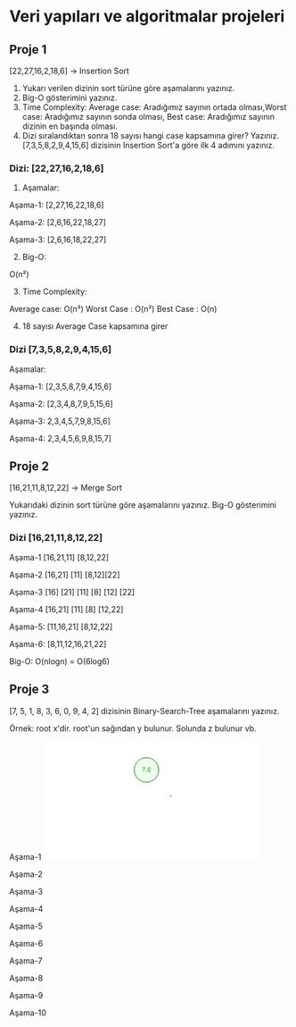 # Veri yapıları ve algoritmalar projeleri

## Proje 1

[22,27,16,2,18,6] -> Insertion Sort
1.	Yukarı verilen dizinin sort türüne göre aşamalarını yazınız.
2.	Big-O gösterimini yazınız.
3.	Time Complexity: Average case: Aradığımız sayının ortada olması,Worst case: Aradığımız sayının sonda olması, Best case: Aradığımız sayının dizinin en başında olması.
4.	Dizi sıralandıktan sonra 18 sayısı hangi case kapsamına girer? Yazınız.
[7,3,5,8,2,9,4,15,6] dizisinin Insertion Sort'a göre ilk 4 adımını yazınız.

### Dizi: [22,27,16,2,18,6] 
1.	Aşamalar:

Aşama-1: [2,27,16,22,18,6] 

Aşama-2: [2,6,16,22,18,27] 

Aşama-3: [2,6,16,18,22,27] 

2.	Big-O:

O(n²)

3.	Time Complexity:

Average case: O(n²)
Worst Case : O(n²)
Best Case : O(n)

4.	18 sayısı Average Case kapsamına girer

### Dizi [7,3,5,8,2,9,4,15,6]

Aşamalar:

Aşama-1: [2,3,5,8,7,9,4,15,6]

Aşama-2: [2,3,4,8,7,9,5,15,6]

Aşama-3: 2,3,4,5,7,9,8,15,6]

Aşama-4: 2,3,4,5,6,9,8,15,7]

## Proje 2
[16,21,11,8,12,22] -> Merge Sort

Yukarıdaki dizinin sort türüne göre aşamalarını yazınız.
Big-O gösterimini yazınız.

### Dizi [16,21,11,8,12,22]

Aşama-1 [16,21,11] [8,12,22]

Aşama-2 [16,21] [11] [8,12][22]

Aşama-3 [16] [21] [11] [8] [12] [22]

Aşama-4 [16,21] [11] [8] [12,22]

Aşama-5: [11,16,21] [8,12,22]

Aşama-6: [8,11,12,16,21,22]

Big-O: O(nlogn) = O(6log6)

## Proje 3
[7, 5, 1, 8, 3, 6, 0, 9, 4, 2] dizisinin Binary-Search-Tree aşamalarını yazınız.

Örnek: root x'dir. root'un sağından y bulunur. Solunda z bulunur vb.

Aşama-1
![GitHub](./aşama-1.jpg)

Aşama-2

Aşama-3

Aşama-4

Aşama-5

Aşama-6

Aşama-7

Aşama-8

Aşama-9

Aşama-10

